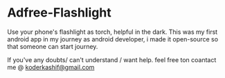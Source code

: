 # Adfree-Flashlight
Use your phone's flashlight as torch, helpful in the dark. This was my first android app in my journey as android developer, i made it open-source so that someone can start journey.

If you've any doubts/ can't understand / want help. feel free ton coantact me @ koderkashif@gmail.com
